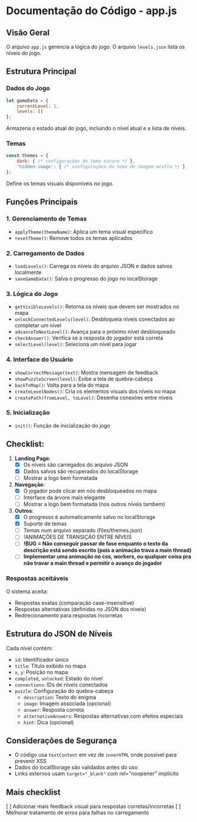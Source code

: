 # Documentação do Código - app.js

## Visão Geral
O arquivo `app.js` gerencia a lógica do jogo.
O arquivo `levels.json` lista os níveis do jogo.  

## Estrutura Principal

### Dados do Jogo
```javascript
let gameData = {
    currentLevel: 1,
    levels: []
};
```
Armazena o estado atual do jogo, incluindo o nível atual e a lista de níveis.

### Temas
```javascript
const themes = {
    dark: { /* configurações do tema escuro */ },
    'hidden-image': { /* configurações do tema de imagem oculta */ }
};
```
Define os temas visuais disponíveis no jogo.

## Funções Principais

### 1. Gerenciamento de Temas
- `applyTheme(themeName)`: Aplica um tema visual específico
- `resetTheme()`: Remove todos os temas aplicados

### 2. Carregamento de Dados
- `loadLevels()`: Carrega os níveis do arquivo JSON e dados salvos localmente
- `saveGameData()`: Salva o progresso do jogo no localStorage

### 3. Lógica do Jogo
- `getVisibleLevels()`: Retorna os níveis que devem ser mostrados no mapa
- `unlockConnectedLevels(level)`: Desbloqueia níveis conectados ao completar um nível
- `advanceToNextLevel()`: Avança para o próximo nível desbloqueado
- `checkAnswer()`: Verifica se a resposta do jogador está correta
- `selectLevel(level)`: Seleciona um nível para jogar

### 4. Interface do Usuário
- `showCorrectMessage(text)`: Mostra mensagem de feedback
- `showPuzzleScreen(level)`: Exibe a tela de quebra-cabeça
- `backToMap()`: Volta para a tela do mapa
- `createLevelNodes()`: Cria os elementos visuais dos níveis no mapa
- `createPath(fromLevel, toLevel)`: Desenha conexões entre níveis

### 5. Inicialização
- `init()`: Função de inicialização do jogo

## Checklist:

1. **Landing Page**:
   - [x] Os níveis são carregados do arquivo JSON
   - [x] Dados salvos são recuperados do localStorage
   - [ ] Mostrar a logo bem formatada

2. **Navegação**:
   - [x] O jogador pode clicar em nós desbloqueados no mapa
   - [ ] Interface da árvore mais elegante
   - [ ] Mostrar a logo bem formatada (nos outros níveis tambem)

3. **Outros**:
   - [x] O progresso é automaticamente salvo no localStorage
   - [x] Suporte de temas
   - [ ] Temas num arquivo separado (files/themes.json)
   - [ ] !ANIMAÇÕES DE TRANSIÇÃO ENTRE NÍVEIS
   - [ ] **!BUG = Não conseguir passar de fase enquanto o texto da descrição está sendo escrito (pois a animação trava a main thread)**
   - [ ] **Implementar uma animação no css, workers, ou qualquer coisa pra não travar a main thread e permitir o avanço do jogador**

### Respostas aceitáveis
O sistema aceita:
- Respostas exatas (comparação case-insensitive)
- Respostas alternativas (definidas no JSON dos níveis)
- Redirecionamento para respostas incorretas

## Estrutura do JSON de Níveis
Cada nível contém:
- `id`: Identificador único
- `title`: Título exibido no mapa
- `x`, `y`: Posição no mapa
- `completed`, `unlocked`: Estado do nível
- `connections`: IDs de níveis conectados
- `puzzle`: Configuração do quebra-cabeça
  - `description`: Texto do enigma
  - `image`: Imagem associada (opcional)
  - `answer`: Resposta correta
  - `alternativeAnswers`: Respostas alternativas com efeitos especiais
  - `hint`: Dica (opcional)

## Considerações de Segurança
- O código usa `textContent` em vez de `innerHTML` onde possível para prevenir XSS
- Dados do localStorage são validados antes do uso
- Links externos usam `target="_blank"` com rel="noopener" implícito

## Mais checklist
[ ] Adicionar mais feedback visual para respostas corretas/incorretas
[ ] Melhorar tratamento de erros para falhas no carregamento
